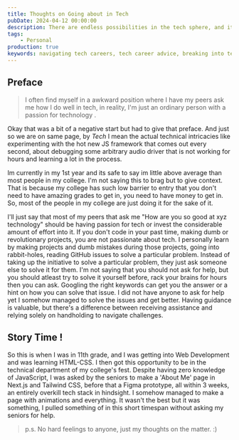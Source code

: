 ```yaml
---
title: Thoughts on Going about in Tech
pubDate: 2024-04-12 00:00:00
description: There are endless possibilities in the tech sphere, and it can often be overwhelming. Here are my thoughts on how I navigate the tech world.
tags:
    - Personal
production: true
keywords: navigating tech careers, tech career advice, breaking into tech, tech industry tips, tech journey personal experience, tech career roadmap, tech field opportunities, tech world guidance
---
```


## Preface

> I often find myself in a awkward position where I have my peers ask me how I do well in tech, in reality, I'm just an ordinary person with a passion for technology .

Okay that was a bit of a negative start but had to give that preface. And just so we are on same page, by _Tech_ I mean the actual technical intricacies like experimenting with the hot new JS framework that comes out every second, about debugging some arbitrary audio driver that is not working for hours and learning a lot in the process.

Im currently in my 1st year and its safe to say im little above average than most people in my college. I'm not saying this to brag but to give context. That is because my college has such low barrier to entry that you don't need to have amazing grades to get in, you need to have money to get in. So, most of the people in my college are just doing it for the sake of it.

I'll just say that most of my peers that ask me "How are you so good at xyz technology" should be having passion for tech or invest the considerable amount of effort into it. If you don't code in your past time, making dumb or revolutionary projects, you are not passionate about tech. I personally learn by making projects and dumb mistakes during those projects, going into rabbit-holes, reading GitHub issues to solve a particular problem. Instead of taking up the initiative to solve a particular problem, they just ask someone else to solve it for them. I'm not saying that you should not ask for help, but you should atleast try to solve it yourself before, rack your brains for hours then you can ask. Googling the right keywords can get you the answer or a hint on how you can solve that issue. I did not have anyone to ask for help yet I somehow managed to solve the issues and get better. Having guidance is valuable, but there's a difference between receiving assistance and relying solely on handholding to navigate challenges.

## Story Time !

So this is when I was in 11th grade, and I was getting into Web Development and was learning HTML-CSS. I then got this opportunity to be in the technical department of my college's fest. Despite having zero knowledge of JavaScript, I was asked by the seniors to make a 'About Me' page in Next.js and Tailwind CSS, before that a Figma prototype, all within 3 weeks, an entirely overkill tech stack in hindsight. I somehow managed to make a page with animations and everything. It wasn't the best but it was something, I pulled something of in this short timespan without asking my seniors for help.

> p.s. No hard feelings to anyone, just my thoughts on the matter. :)
